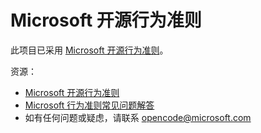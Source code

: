 # Microsoft 开源行为准则

此项目已采用 [Microsoft 开源行为准则](https://opensource.microsoft.com/codeofconduct/)。

资源：

- [Microsoft 开源行为准则](https://opensource.microsoft.com/codeofconduct/)
- [Microsoft 行为准则常见问题解答](https://opensource.microsoft.com/codeofconduct/faq/)
- 如有任何问题或疑虑，请联系 [opencode@microsoft.com](mailto:opencode@microsoft.com)